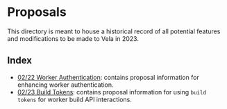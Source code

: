 # Proposals

This directory is meant to house a historical record of all potential features and modifications to be made to Vela in 2023.

## Index

* [02/22 Worker Authentication](02-22_worker-authentication.md): contains proposal information for enhancing worker authentication.
* [02/23 Build Tokens](02-23_build-tokens.md): contains proposal information for using `build tokens` for worker build API interactions.
